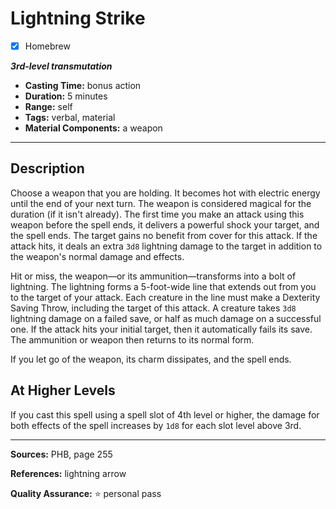 # Lightning Strike
- [x] Homebrew

***3rd-level transmutation***
- **Casting Time:** bonus action
- **Duration:** 5 minutes
- **Range:** self
- **Tags:** verbal, material
- **Material Components:** a weapon

---

## Description
Choose a weapon that you are holding.
It becomes hot with electric energy until the end of your next turn.
The weapon is considered magical for the duration (if it isn't already).
The first time you make an attack using this weapon before the spell ends, it delivers a powerful shock your target, and the spell ends.
The target gains no benefit from cover for this attack.
If the attack hits, it deals an extra `3d8` lightning damage to the target in addition to the weapon's normal damage and effects.

Hit or miss, the weapon&mdash;or its ammunition&mdash;transforms into a bolt of lightning.
The lightning forms a 5-foot-wide line that extends out from you to the target of your attack.
Each creature in the line must make a Dexterity Saving Throw, including the target of this attack.
A creature takes `3d8` lightning damage on a failed save, or half as much damage on a successful one.
If the attack hits your initial target, then it automatically fails its save.
The ammunition or weapon then returns to its normal form.

If you let go of the weapon, its charm dissipates, and the spell ends.

## At Higher Levels
If you cast this spell using a spell slot of 4th level or higher, the damage for both effects of the spell increases by `1d8` for each slot level above 3rd.

---

**Sources:** PHB, page 255

**References:** lightning arrow

**Quality Assurance:** :star: personal pass

